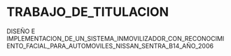 # TRABAJO_DE_TITULACION
DISEÑO E IMPLEMENTACION_DE_UN_SISTEMA_INMOVILIZADOR_CON_RECONOCIMIENTO_FACIAL_PARA_AUTOMOVILES_NISSAN_SENTRA_B14_AÑO_2006
